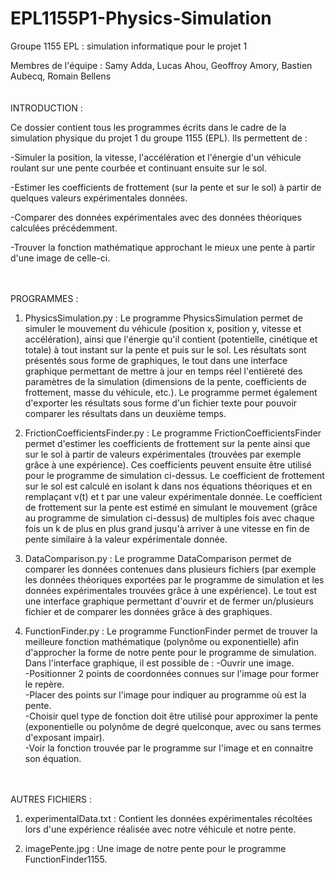 # EPL1155P1-Physics-Simulation
Groupe 1155 EPL : simulation informatique pour le projet 1

Membres de l'équipe : Samy Adda, Lucas Ahou, Geoffroy Amory, Bastien Aubecq, Romain Bellens
\
\
\
INTRODUCTION :

Ce dossier contient tous les programmes écrits dans le cadre de la simulation physique du projet 1 du groupe 1155 (EPL).
Ils permettent de :

-Simuler la position, la vitesse, l'accélération et l'énergie d'un véhicule roulant sur une pente courbée et continuant ensuite sur le sol.

-Estimer les coefficients de frottement (sur la pente et sur le sol) à partir de quelques valeurs expérimentales données.

-Comparer des données expérimentales avec des données théoriques calculées précédemment.

-Trouver la fonction mathématique approchant le mieux une pente à partir d'une image de celle-ci.

\
\
PROGRAMMES :

1) PhysicsSimulation.py :
Le programme PhysicsSimulation permet de simuler le mouvement du véhicule (position x, position y, vitesse et accélération), ainsi que l'énergie qu'il contient (potentielle, cinétique et totale) à tout instant sur la pente et puis sur le sol.
Les résultats sont présentés sous forme de graphiques, le tout dans une interface graphique permettant de mettre à jour en temps réel l'entièreté des paramètres de la simulation (dimensions de la pente, coefficients de frottement, masse du véhicule, etc.).
Le programme permet également d'exporter les résultats sous forme d'un fichier texte pour pouvoir comparer les résultats dans un deuxième temps.

2) FrictionCoefficientsFinder.py :
Le programme FrictionCoefficientsFinder permet d'estimer les coefficients de frottement sur la pente ainsi que sur le sol à partir de valeurs expérimentales (trouvées par exemple grâce à une expérience).
Ces coefficients peuvent ensuite être utilisé pour le programme de simulation ci-dessus.
Le coefficient de frottement sur le sol est calculé en isolant k dans nos équations théoriques et en remplaçant v(t) et t par une valeur expérimentale donnée.
Le coefficient de frottement sur la pente est estimé en simulant le mouvement (grâce au programme de simulation ci-dessus) de multiples fois avec chaque fois un k de plus en plus grand jusqu'à arriver à une vitesse en fin de pente similaire à la valeur expérimentale donnée.

3) DataComparison.py :
Le programme DataComparison permet de comparer les données contenues dans plusieurs fichiers (par exemple les données théoriques exportées par le programme de simulation et les données expérimentales trouvées grâce à une expérience).
Le tout est une interface graphique permettant d'ouvrir et de fermer un/plusieurs fichier et de comparer les données grâce à des graphiques.

4) FunctionFinder.py :
Le programme FunctionFinder permet de trouver la meilleure fonction mathématique (polynôme ou exponentielle) afin d'approcher la forme de notre pente pour le programme de simulation.
Dans l'interface graphique, il est possible de :
-Ouvrir une image.  
-Positionner 2 points de coordonnées connues sur l'image pour former le repère.  
-Placer des points sur l'image pour indiquer au programme où est la pente.  
-Choisir quel type de fonction doit être utilisé pour approximer la pente (exponentielle ou polynôme de degré quelconque, avec ou sans termes d'exposant impair).  
-Voir la fonction trouvée par le programme sur l'image et en connaitre son équation.

\
\
AUTRES FICHIERS :

1) experimentalData.txt :
Contient les données expérimentales récoltées lors d'une expérience réalisée avec notre véhicule et notre pente.

2) imagePente.jpg :
Une image de notre pente pour le programme FunctionFinder1155.
